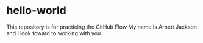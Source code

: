 # hello-world
This repository is for practicing the GitHub Flow
My name is Arnett Jackson and I look foward to working with you.
